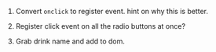 1. Convert `onclick` to register event. hint on why this is better.

1. Register click event on all the radio buttons at once?

1. Grab drink name and add to dom. 